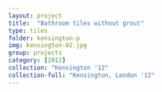 ```yaml
---
layout: project
title:  "Bathroom tiles without grout"
type: tiles
folder: kensington-p
img: kensington-02.jpg
group: projects
category: [2012]
collection: "Kensington '12"
collection-full: "Kensington, London '12" 
---
```



